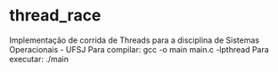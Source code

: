 # thread_race
Implementação de corrida de Threads para a disciplina de Sistemas Operacionais - UFSJ
Para compilar:
gcc -o main main.c -lpthread
Para executar:
./main

